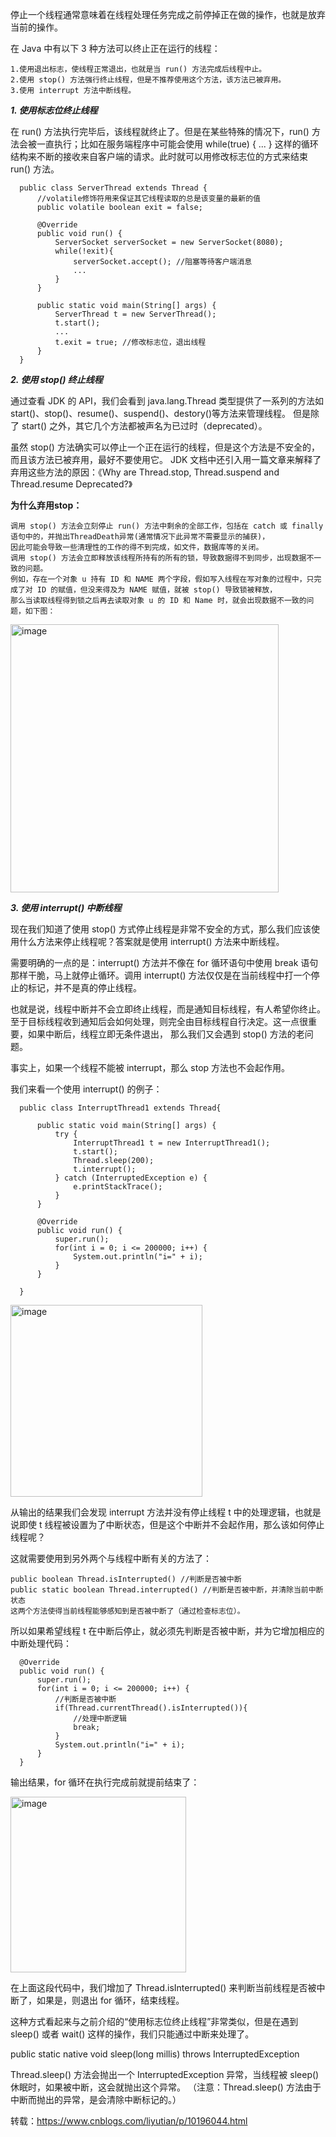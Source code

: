 停止一个线程通常意味着在线程处理任务完成之前停掉正在做的操作，也就是放弃当前的操作。

在 Java 中有以下 3 种方法可以终止正在运行的线程：

    1.使用退出标志，使线程正常退出，也就是当 run() 方法完成后线程中止。
    2.使用 stop() 方法强行终止线程，但是不推荐使用这个方法，该方法已被弃用。
    3.使用 interrupt 方法中断线程。
    
    
***1. 使用标志位终止线程***

在 run() 方法执行完毕后，该线程就终止了。但是在某些特殊的情况下，run() 方法会被一直执行；比如在服务端程序中可能会使用 while(true) { ... } 
这样的循环结构来不断的接收来自客户端的请求。此时就可以用修改标志位的方式来结束 run() 方法。

      public class ServerThread extends Thread {
          //volatile修饰符用来保证其它线程读取的总是该变量的最新的值
          public volatile boolean exit = false; 

          @Override
          public void run() {
              ServerSocket serverSocket = new ServerSocket(8080);
              while(!exit){
                  serverSocket.accept(); //阻塞等待客户端消息
                  ...
              }
          }

          public static void main(String[] args) {
              ServerThread t = new ServerThread();
              t.start();
              ...
              t.exit = true; //修改标志位，退出线程
          }
      }
      
      
***2. 使用 stop() 终止线程***

通过查看 JDK 的 API，我们会看到 java.lang.Thread 类型提供了一系列的方法如 start()、stop()、resume()、suspend()、destory()等方法来管理线程。
但是除了 start() 之外，其它几个方法都被声名为已过时（deprecated）。

虽然 stop() 方法确实可以停止一个正在运行的线程，但是这个方法是不安全的，而且该方法已被弃用，最好不要使用它。
JDK 文档中还引入用一篇文章来解释了弃用这些方法的原因：《Why are Thread.stop, Thread.suspend and Thread.resume Deprecated?》

**为什么弃用stop：**

    调用 stop() 方法会立刻停止 run() 方法中剩余的全部工作，包括在 catch 或 finally 语句中的，并抛出ThreadDeath异常(通常情况下此异常不需要显示的捕获)，
    因此可能会导致一些清理性的工作的得不到完成，如文件，数据库等的关闭。
    调用 stop() 方法会立即释放该线程所持有的所有的锁，导致数据得不到同步，出现数据不一致的问题。
    例如，存在一个对象 u 持有 ID 和 NAME 两个字段，假如写入线程在写对象的过程中，只完成了对 ID 的赋值，但没来得及为 NAME 赋值，就被 stop() 导致锁被释放，
    那么当读取线程得到锁之后再去读取对象 u 的 ID 和 Name 时，就会出现数据不一致的问题，如下图：
    
<img width="429" alt="image" src="https://user-images.githubusercontent.com/67937122/161893135-a27f2295-1a8f-4007-b17e-f505b5ae4f35.png">


***3. 使用 interrupt() 中断线程***

现在我们知道了使用 stop() 方式停止线程是非常不安全的方式，那么我们应该使用什么方法来停止线程呢？答案就是使用 interrupt() 方法来中断线程。

需要明确的一点的是：interrupt() 方法并不像在 for 循环语句中使用 break 语句那样干脆，马上就停止循环。调用 interrupt() 方法仅仅是在当前线程中打一个停止的标记，并不是真的停止线程。

也就是说，线程中断并不会立即终止线程，而是通知目标线程，有人希望你终止。至于目标线程收到通知后会如何处理，则完全由目标线程自行决定。这一点很重要，如果中断后，线程立即无条件退出，
那么我们又会遇到 stop() 方法的老问题。

事实上，如果一个线程不能被 interrupt，那么 stop 方法也不会起作用。

我们来看一个使用 interrupt() 的例子：

      public class InterruptThread1 extends Thread{

          public static void main(String[] args) {
              try {
                  InterruptThread1 t = new InterruptThread1();
                  t.start();
                  Thread.sleep(200);
                  t.interrupt();
              } catch (InterruptedException e) {
                  e.printStackTrace();
              }
          }

          @Override
          public void run() {
              super.run();
              for(int i = 0; i <= 200000; i++) {
                  System.out.println("i=" + i);
              }
          }

      }
      
<img width="307" alt="image" src="https://user-images.githubusercontent.com/67937122/161893215-382888c4-c99d-4f12-8797-6bb9b04daf15.png">

从输出的结果我们会发现 interrupt 方法并没有停止线程 t 中的处理逻辑，也就是说即使 t 线程被设置为了中断状态，但是这个中断并不会起作用，那么该如何停止线程呢？

这就需要使用到另外两个与线程中断有关的方法了：

    public boolean Thread.isInterrupted() //判断是否被中断
    public static boolean Thread.interrupted() //判断是否被中断，并清除当前中断状态
    这两个方法使得当前线程能够感知到是否被中断了（通过检查标志位）。

所以如果希望线程 t 在中断后停止，就必须先判断是否被中断，并为它增加相应的中断处理代码：

      @Override
      public void run() {
          super.run();
          for(int i = 0; i <= 200000; i++) {
              //判断是否被中断
              if(Thread.currentThread().isInterrupted()){
                  //处理中断逻辑
                  break;
              }
              System.out.println("i=" + i);
          }
      }
      
输出结果，for 循环在执行完成前就提前结束了：

<img width="281" alt="image" src="https://user-images.githubusercontent.com/67937122/161893310-b15d374b-6a2c-4134-b4fe-cf4e3e7ff551.png">

在上面这段代码中，我们增加了 Thread.isInterrupted() 来判断当前线程是否被中断了，如果是，则退出 for 循环，结束线程。

这种方式看起来与之前介绍的“使用标志位终止线程”非常类似，但是在遇到 sleep() 或者 wait() 这样的操作，我们只能通过中断来处理了。

public static native void sleep(long millis) throws InterruptedException

Thread.sleep() 方法会抛出一个 InterruptedException 异常，当线程被 sleep() 休眠时，如果被中断，这会就抛出这个异常。
（注意：Thread.sleep() 方法由于中断而抛出的异常，是会清除中断标记的。）

转载：https://www.cnblogs.com/liyutian/p/10196044.html

      

